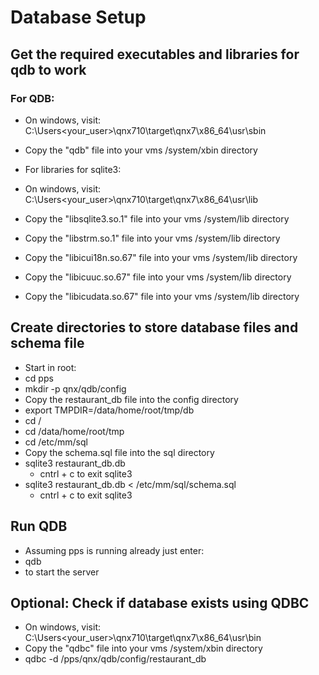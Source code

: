 # Database Setup

## Get the required executables and libraries for qdb to work
### For QDB:
- On windows, visit: C:\Users<your_user>\qnx710\target\qnx7\x86_64\usr\sbin
- Copy the "qdb" file into your vms /system/xbin directory

- For libraries for sqlite3:
- On windows, visit: C:\Users<your_user>\qnx710\target\qnx7\x86_64\usr\lib
- Copy the "libsqlite3.so.1" file into your vms /system/lib directory
- Copy the "libstrm.so.1" file into your vms /system/lib directory
- Copy the "libicui18n.so.67" file into your vms /system/lib directory
- Copy the "libicuuc.so.67" file into your vms /system/lib directory
- Copy the "libicudata.so.67" file into your vms /system/lib directory

## Create directories to store database files and schema file
- Start in root:
- cd pps
- mkdir -p qnx/qdb/config
- Copy the restaurant_db file into the config directory
- export TMPDIR=/data/home/root/tmp/db
- cd /
- cd /data/home/root/tmp
- cd /etc/mm/sql
- Copy the schema.sql file into the sql directory
- sqlite3 restaurant_db.db
    - cntrl + c to exit sqlite3
- sqlite3 restaurant_db.db < /etc/mm/sql/schema.sql
    - cntrl + c to exit sqlite3

## Run QDB
- Assuming pps is running already just enter:
- qdb
- to start the server

## Optional: Check if database exists using QDBC
- On windows, visit: C:\Users<your_user>\qnx710\target\qnx7\x86_64\usr\bin
- Copy the "qdbc" file into your vms /system/xbin directory
- qdbc -d /pps/qnx/qdb/config/restaurant_db